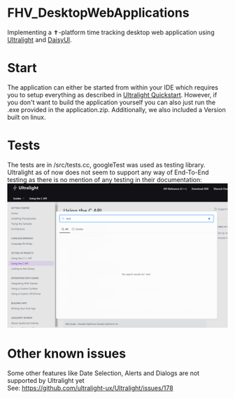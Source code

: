 # FHV_DesktopWebApplications
Implementing a ✝-platform time tracking desktop web application using [Ultralight](https://ultralig.ht) and [DaisyUI](https://daisyui.com).

# Start

The application can either be started from within your IDE which requires you to 
setup everything as described in [Ultralight Quickstart](QS_README.md).
However, if you don't want to build the application yourself you can also just run the .exe provided in the 
application.zip. Additionally, we also included a Version built on linux.

# Tests

The tests are in /src/tests.cc, googleTest was used as testing library.
Ultralight as of now does not seem to support any way of End-To-End testing as there is no mention of any testing in
their documentation:
![img.png](ultralight_doc_testing.png)

# Other known issues

Some other features like Date Selection, Alerts and Dialogs are not supported by Ultralight yet\
See: https://github.com/ultralight-ux/Ultralight/issues/178

